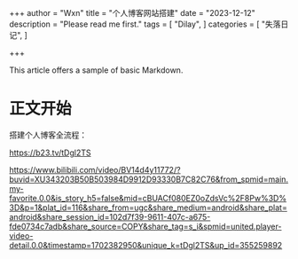 +++
author = "Wxn"
title = "个人博客网站搭建"
date = "2023-12-12"
description = "Please read me first."
tags = [
	"Dilay",
]
categories = [
    "失落日记",
]

+++

This article offers a sample of basic Markdown.
<!--more-->

# 正文开始

搭建个人博客全流程：



https://b23.tv/tDgl2TS





https://www.bilibili.com/video/BV14d4y11772/?buvid=XU343203B50B503984D9912D93330B7C82C76&from_spmid=main.my-favorite.0.0&is_story_h5=false&mid=cBUACf080EZ0oZdsVc%2F8Pw%3D%3D&p=1&plat_id=116&share_from=ugc&share_medium=android&share_plat=android&share_session_id=102d7f39-9611-407c-a675-fde0734c7adb&share_source=COPY&share_tag=s_i&spmid=united.player-video-detail.0.0&timestamp=1702382950&unique_k=tDgl2TS&up_id=355259892